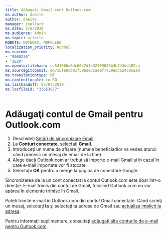 ```yaml
---
title: Adăugaţi Gmail cont Outlook.com
ms.author: daeite
author: daeite
manager: joallard
ms.date: 5/6/2019
ms.audience: Admin
ms.topic: article
ROBOTS: NOINDEX, NOFOLLOW
localization_priority: Normal
ms.custom:
- "9000236"
- "1820"
ms.openlocfilehash: ec541066a0dc6047d1e32409048b3b743dd482ca
ms.sourcegitcommit: eb715fe9cb01f50bde3cae0f7739edcb24c95aad
ms.translationtype: MT
ms.contentlocale: ro-RO
ms.lasthandoff: 05/07/2019
ms.locfileid: "33653877"
---
```

# <a name="add-your-gmail-account-to-outlookcom"></a>Adăugaţi contul de Gmail pentru Outlook.com

1. Deschideţi [Setări de sincronizare Email](https://go.microsoft.com/fwlink/?linkid=875264).
2. La **Conturi conectate**, selectaţi **Gmail**.
3. Introduceţi un nume de afișare (numele beneficiarilor va vedea atunci când primesc un mesaj de email de la tine).
4. Alege dacă Outlook.com ar trebui să importe e-mail Gmail şi în cazul în care e-mail importate vor fi stocate.
5. Selectaþi **OK** pentru a merge la pagina de conectare Google.

Sincronizarea de la un cont conectat la contul Outlook.com este doar într-o direcţie. E-mail trimis din contul de Gmail, folosind Outlook.com nu vor apărea în elemente trimise în Gmail.

Puteti trimite e-mail în Outlook.com din contul Gmail conectate. Când scrieţi un mesaj, selectaţi **la** şi selectaţi ta adresa de Gmail sau [actualiza implicit la adresa](https://go.microsoft.com/fwlink/?linkid=875264).

Pentru informaţii suplimentare, consultaţi [adăugaţi alte conturile de e-mail pentru Outlook.com](https://support.office.com/article/c5224df4-5885-4e79-91ba-523aa743f0ba).